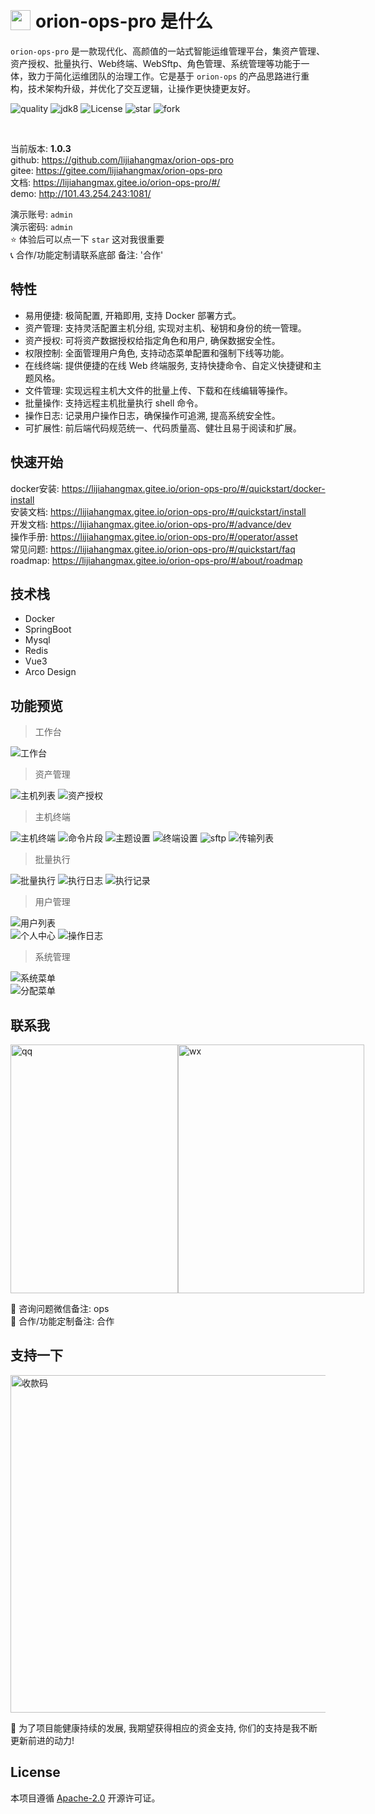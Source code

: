 <h1 style="display: flex; align-items: center;">
 <img style="margin-right: 8px;" src="./assert/logo.svg" width="32px" height="32px"/> orion-ops-pro 是什么
</h1>

`orion-ops-pro`
是一款现代化、高颜值的一站式智能运维管理平台，集资产管理、资产授权、批量执行、Web终端、WebSftp、角色管理、系统管理等功能于一体，致力于简化运维团队的治理工作。它是基于 `orion-ops`
的产品思路进行重构，技术架构升级，并优化了交互逻辑，让操作更快捷更友好。

<p style="text-align: left">
    <a target="_blank" style="text-decoration: none" href="https://app.codacy.com/gh/lijiahangmax/orion-ops-pro/dashboard?utm_source=gh&utm_medium=referral&utm_content=&utm_campaign=Badge_grade">
        <img src="https://app.codacy.com/project/badge/Grade/49eaab3a9a474af3b87e1d21ffec71c4" alt="quality"/>
    </a>
	<a target="_blank" style="text-decoration: none" href="https://www.oracle.com/java/technologies/javase/javase-jdk8-downloads.html">
		<img src="https://img.shields.io/badge/JDK-8+-green.svg" alt="jdk8"/>
	</a>
	<a target="_blank" style="text-decoration: none" href="https://www.apache.org/licenses/LICENSE-2.0">
		<img src="https://img.shields.io/github/license/lijiahangmax/orion-ops-pro" alt="License"/>
	</a>
	<a target="_blank" style="text-decoration: none" href="https://gitee.com/lijiahangmax/orion-ops-pro/stargazers">
		<img src="https://gitee.com/lijiahangmax/orion-ops-pro/badge/star.svg?theme=dark" alt="star"/>
	</a>
	<a target="_blank" style="text-decoration: none" href="https://gitee.com/lijiahangmax/orion-ops-pro/members">
		<img src="https://gitee.com/lijiahangmax/orion-ops-pro/badge/fork.svg?theme=dark" alt="fork"/>
	</a>		
	<!-- <a target="_blank" style="text-decoration: none" href="https://github.com/lijiahangmax/orion-ops-pro">
		<img src="https://img.shields.io/github/stars/lijiahangmax/orion-ops-pro.svg?style=social" alt="star"/>
	</a> -->	
</p>

<br/>  

当前版本: **1.0.3**  
github: https://github.com/lijiahangmax/orion-ops-pro  
gitee: https://gitee.com/lijiahangmax/orion-ops-pro  
文档: https://lijiahangmax.gitee.io/orion-ops-pro/#/    
demo: http://101.43.254.243:1081/

演示账号: `admin`    
演示密码: `admin`  
⭐ 体验后可以点一下 `star` 这对我很重要  
📞 合作/功能定制请联系底部 备注: '合作'

## 特性

* 易用便捷: 极简配置, 开箱即用, 支持 Docker 部署方式。
* 资产管理: 支持灵活配置主机分组, 实现对主机、秘钥和身份的统一管理。
* 资产授权: 可将资产数据授权给指定角色和用户, 确保数据安全性。
* 权限控制: 全面管理用户角色, 支持动态菜单配置和强制下线等功能。
* 在线终端: 提供便捷的在线 Web 终端服务, 支持快捷命令、自定义快捷键和主题风格。
* 文件管理: 实现远程主机大文件的批量上传、下载和在线编辑等操作。
* 批量操作: 支持远程主机批量执行 shell 命令。
* 操作日志: 记录用户操作日志，确保操作可追溯, 提高系统安全性。
* 可扩展性: 前后端代码规范统一、代码质量高、健壮且易于阅读和扩展。

## 快速开始

docker安装: https://lijiahangmax.gitee.io/orion-ops-pro/#/quickstart/docker-install   
安装文档: https://lijiahangmax.gitee.io/orion-ops-pro/#/quickstart/install   
开发文档: https://lijiahangmax.gitee.io/orion-ops-pro/#/advance/dev   
操作手册: https://lijiahangmax.gitee.io/orion-ops-pro/#/operator/asset  
常见问题: https://lijiahangmax.gitee.io/orion-ops-pro/#/quickstart/faq  
roadmap: https://lijiahangmax.gitee.io/orion-ops-pro/#/about/roadmap

## 技术栈

* Docker
* SpringBoot
* Mysql
* Redis
* Vue3
* Arco Design

[//]: # ( fixme 免责声明 &#40;注意事项&#41; &#40;在使用平台之前, 请确保您已经了解并同意相关的使用协议和隐私政策。&#41; &#40;为了数据安全, 请定期备份数据和配置, 以防意外丢失或损坏。&#41;)

## 功能预览

> 工作台

![工作台](./assert/img/workplace.png "工作台")

> 资产管理

![主机列表](./assert/img/asset_host_list.png "主机列表")
![资产授权](./assert/img/asset_grant.png "资产授权")

> 主机终端

![主机终端](./assert/img/terminal_ssh.png "主机终端")
![命令片段](./assert/img/terminal_snippet.png "命令片段")
![主题设置](./assert/img/terminal_theme.png "主题设置")
![终端设置](./assert/img/terminal_setting.png "终端设置")
![sftp](./assert/img/terminal_sftp.png "sftp")
![传输列表](./assert/img/terminal_transfer.png "传输列表")

> 批量执行

![批量执行](./assert/img/batch_exec.png "批量执行")
![执行日志](./assert/img/batch_exec_log.png "执行日志")
![执行记录](./assert/img/batch_exec_record.png "执行记录")

> 用户管理

![用户列表](./assert/img/user_list.png "用户列表")  
![个人中心](./assert/img/user_info.png "个人中心")
![操作日志](./assert/img/user_operator_log.png "操作日志")

> 系统管理

![系统菜单](./assert/img/system_menu.png "系统菜单")  
![分配菜单](./assert/img/user_grant_menu.png "分配菜单")

## 联系我

<div style="display: flex;">
  <img src="./assert/img/qq_group1.jpg" alt="qq" width="268px" height="398px"/>  
  <img src="./assert/img/wx.jpg" alt="wx" width="298px" height="398px"/>  
</div>

📧 咨询问题微信备注: ops  
📧 合作/功能定制备注: 合作

## 支持一下

<img src="./assert/img/support_pay.jpg" alt="收款码" width="540px"/>  

🎁 为了项目能健康持续的发展, 我期望获得相应的资金支持, 你们的支持是我不断更新前进的动力!

## License

本项目遵循 [Apache-2.0](https://github.com/lijiahangmax/orion-ops-pro/blob/main/LICENSE) 开源许可证。  
